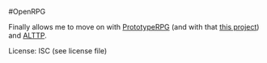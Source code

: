 #OpenRPG

Finally allows me to move on with [PrototypeRPG](https://github.com/Phrohdoh/PrototypeRPG) (and with that [this project](https://github.com/Phrohdoh/sdl2cs-template)) and [ALTTP](https://github.com/Phrohdoh/ALinkToThePast).

License: ISC (see license file)

